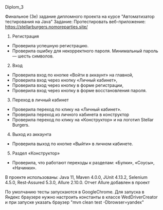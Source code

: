  D i p l o m _ 3 

 Финальное (3е) задание дипломного проекта на курсе "Автоматизатор тестирования на Java"
 Задание: Протестировать веб-приложение: https://stellarburgers.nomoreparties.site/
1. Регистрация
- Проверила успешную регистрацию.
- Проверила ошибку для некорректного пароля. Минимальный пароль — шесть символов.
2. Вход 
- Проверила вход по кнопке «Войти в аккаунт» на главной,
- Проверила вход через кнопку «Личный кабинет»,
- Проверила вход через кнопку в форме регистрации,
- Проверила вход через кнопку в форме восстановления пароля.
3. Переход в личный кабинет 
- Проверила переход по клику на «Личный кабинет».
- Проверила переход из личного кабинета в конструктор 
- Проверила переход по клику на «Конструктор» и на логотип Stellar Burgers.
4. Выход из аккаунта
- Проверила выход по кнопке «Выйти» в личном кабинете.
5. Раздел «Конструктор»
- Проверила, что работают переходы к разделам:
«Булки»,
«Соусы»,
«Начинки».

В проекте использованы: Java 11, Maven 4.0.0, JUnit 4.13.2, Selenium 4.5.0, Rest-Assured 5.3.0, Allure 2.10.0. Отчет Allure добавлен в проект

По умолчанию тесты запускаются в GoogleChrome. Для запуска в Яндекс браузере нужно настроить константы в классе WedDriverCreator и при запуске указать браузер "mvn clean test -Dbrowser=yandex" 
